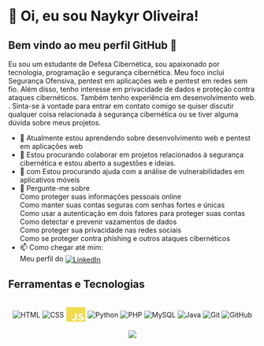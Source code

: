 # 👋 Oi, eu sou Naykyr Oliveira!
## Bem vindo ao meu perfil GitHub 👋 

 <p>Eu sou um estudante de Defesa Cibernética, sou apaixonado por tecnologia,
programação e segurança cibernética. Meu foco inclui Segurança Ofensiva, pentest
em aplicações web e pentest em redes sem fio. Além disso, tenho interesse em
privacidade de dados e proteção contra ataques cibernéticos. Também tenho
experiência em desenvolvimento web.
. Sinta-se à vontade para entrar em contato comigo se quiser discutir qualquer coisa relacionada à segurança cibernética ou se tiver alguma dúvida sobre meus projetos.</p>

- 🌱 Atualmente estou aprendendo sobre desenvolvimento web e pentest em aplicações web <br>
- 👯 Estou procurando colaborar em projetos relacionados à segurança cibernética e estou aberto a sugestões e ideias. <br>
- 🤔 com Estou procurando ajuda com a análise de vulnerabilidades em aplicativos móveis <br>
- 💬 Pergunte-me sobre <br>
Como proteger suas informações pessoais online <br>
Como manter suas contas seguras com senhas fortes e únicas <br>
Como usar a autenticação em dois fatores para proteger suas contas <br>
Como detectar e prevenir vazamentos de dados <br>
Como proteger sua privacidade nas redes sociais <br>
Como se proteger contra phishing e outros ataques cibernéticos <br>
- 📫 Como chegar até mim: <br> Meu perfil do <a href="https://www.linkedin.com/in/naykyr-oliveira/" target="_blank"><img align="center"  alt="LinkedIn" height="28" width="85" src="https://img.shields.io/badge/-LinkedIn-%230077B5?style=for-the-badge&logo=linkedin&logoColor=white" target="_blank"></a>
<!---   
NaykyrOliveira/NaykyrOliveira is a ✨ special ✨ repository because its `README.md` (this file) appears on your GitHub profile.
You can click the Preview link to take a look at your changes.
--->

## Ferramentas e Tecnologias


<div align="center" style="display: inline_block" color="white"><br>
    <img align="center" alt="HTML" height="35" width="45" src="https://cdn.jsdelivr.net/gh/devicons/devicon@latest/icons/html5/html5-original-wordmark.svg"/>
    <img align="center"  alt="CSS" height="35" width="45" src="https://cdn.jsdelivr.net/gh/devicons/devicon@latest/icons/css3/css3-original-wordmark.svg"/>
    <img align="center" alt="JavaScript" height="30" width="40" src="https://raw.githubusercontent.com/devicons/devicon/master/icons/javascript/javascript-plain.svg"/>
    <img align="center"  alt="Python" height="34" width="50" src="https://cdn.jsdelivr.net/gh/devicons/devicon@latest/icons/python/python-original-wordmark.svg" /> 
    <img align="center"  alt="PHP" height="45" width="40" src="https://cdn.jsdelivr.net/gh/devicons/devicon@latest/icons/php/php-original.svg"/>    
    <img align="center"  alt="MySQL" height="45" width="45" src="https://cdn.jsdelivr.net/gh/devicons/devicon@latest/icons/mysql/mysql-original-wordmark.svg" />
    <img align="center"  alt="Java" height="45" width="45" src="https://cdn.jsdelivr.net/gh/devicons/devicon@latest/icons/java/java-original-wordmark.svg"/>    
    <img align="center"  alt="Git" height="45" width="45" src="https://cdn.jsdelivr.net/gh/devicons/devicon@latest/icons/git/git-original-wordmark.svg" />
    <img align="center"  alt="GitHub" height="38" width="45" src="https://cdn.jsdelivr.net/gh/devicons/devicon@latest/icons/github/github-original-wordmark.svg" />
</div>




<div align="center" style="display: inline_block"><br>
    <img  height="160em" src="https://github-readme-stats.vercel.app/api/top-langs/?username=NaykyrOliveira&layout=compact">
</div>




<div align="center" style="display: inline_block"><br> 
    
</div>
